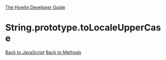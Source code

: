 [The Howlin Developer Guide](/index.md)



String.prototype.toLocaleUpperCase
==================================

[Back to JavaScript](../index.md)
[Back to Methods](../methods.md)



